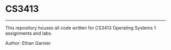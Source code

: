 # CS3413
---
This repository houses all code written for CS3413 Operating Systems 1 assignments and labs.

Author: Ethan Garnier 
